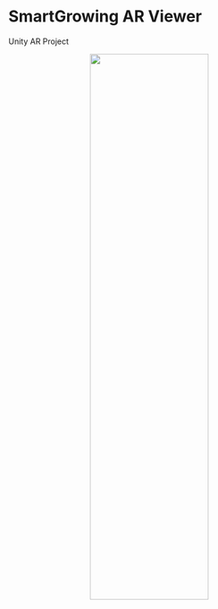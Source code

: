 # SmartGrowing AR Viewer
Unity AR Project


<div align="center">
  <img src="https://user-images.githubusercontent.com/89952475/216860271-7c2fb164-8a89-4fb4-8244-80cd7978bd10.png" width="65%" height="50%">
</div>
